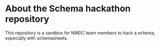 # About the Schema hackathon repository

This repository is a sandbox for NMDC team members to hack a schema, especially with schemasheets.
